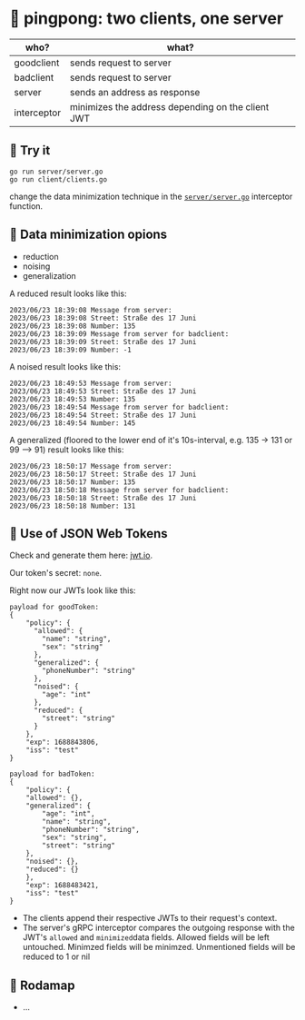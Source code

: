 # 🏓 pingpong: two clients, one server

| who? | what? |
| ----------- | ----------- |
| goodclient | sends request to server |
| badclient | sends request to server |
| server | sends an address as response |
| interceptor | minimizes the address depending on the client JWT |

## 🧪 Try it
```
go run server/server.go
go run client/clients.go
```
change the data minimization technique in the [```server/server.go```](server/server.go) interceptor function.

## 🥸 Data minimization opions 
- reduction
- noising
- generalization

A reduced result looks like this:
```
2023/06/23 18:39:08 Message from server: 
2023/06/23 18:39:08 Street: Straße des 17 Juni 
2023/06/23 18:39:08 Number: 135
2023/06/23 18:39:09 Message from server for badclient: 
2023/06/23 18:39:09 Street: Straße des 17 Juni 
2023/06/23 18:39:09 Number: -1
```
A noised result looks like this:
```
2023/06/23 18:49:53 Message from server: 
2023/06/23 18:49:53 Street: Straße des 17 Juni 
2023/06/23 18:49:53 Number: 135
2023/06/23 18:49:54 Message from server for badclient: 
2023/06/23 18:49:54 Street: Straße des 17 Juni 
2023/06/23 18:49:54 Number: 145
```
A generalized (floored to the lower end of it's 10s-interval, e.g. 135 -> 131 or 99 --> 91) result looks like this:
```
2023/06/23 18:50:17 Message from server: 
2023/06/23 18:50:17 Street: Straße des 17 Juni 
2023/06/23 18:50:17 Number: 135
2023/06/23 18:50:18 Message from server for badclient: 
2023/06/23 18:50:18 Street: Straße des 17 Juni 
2023/06/23 18:50:18 Number: 131
```

## 🔑 Use of JSON Web Tokens

Check and generate them here: [jwt.io](https://jwt.io/).

Our token's secret: ```none```.

Right now our JWTs look like this:

```
payload for goodToken:
{
 	"policy": {
 	  "allowed": {
 		"name": "string",
 		"sex": "string"
 	  },
 	  "generalized": {
 		"phoneNumber": "string"
 	  },
 	  "noised": {
 		"age": "int"
 	  },
 	  "reduced": {
 		"street": "string"
 	  }
 	},
 	"exp": 1688843806,
 	"iss": "test"
}

payload for badToken:
{
 	"policy": {
 	"allowed": {},
 	"generalized": {
 		"age": "int",
 		"name": "string",
 		"phoneNumber": "string",
 		"sex": "string",
 		"street": "string"
 	},
 	"noised": {},
   	"reduced": {}
 	},
 	"exp": 1688483421,
 	"iss": "test"
}
```


- The clients append their respective JWTs to their request's context.
- The server's gRPC interceptor compares the outgoing response with the JWT's ```allowed``` and ```minimized```data fields. Allowed fields will be left untouched. Minimzed fields will be minimzed. Unmentioned fields will be reduced to 1 or nil

## 🧭 Rodamap
- ...
